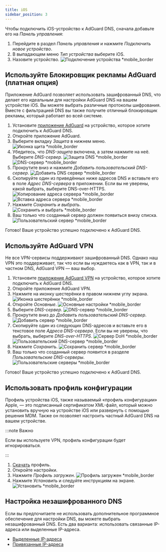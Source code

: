 ```yaml
---
title: iOS
sidebar_position: 3
---
```


Чтобы подключить iOS-устройство к AdGuard DNS, сначала добавьте его на _Панель управления_:

1. Перейдите в раздел _Панель управления_ и нажмите _Подключить новое устройство_.
2. В выпадающем меню _Тип устройства_ выберите iOS.
3. Назовите устройство.
    ![Подключение устройства \*mobile_border](https://cdn.adtidy.org/content/kb/dns/private/new_dns/connect/ios_ab/choose_ios.png)

## Используйте Блокировщик рекламы AdGuard (платная опция)

Приложение AdGuard позволяет использовать зашифрованный DNS, что делает его идеальным для настройки AdGuard DNS на вашем устройстве iOS. Вы можете выбрать различные протоколы шифрования. Вместе с фильтрацией DNS вы также получите отличный блокировщик рекламы, который работает во всей системе.

1. Установите [приложение AdGuard](https://adguard.com/adguard-ios/overview.html) на устройство, которое хотите подключить к AdGuard DNS.
2. Откройте приложение AdGuard.
3. Выберите вкладку _Защита_ в нижнем меню.
    ![Иконка щита \*mobile_border](https://cdn.adtidy.org/content/kb/dns/private/new_dns/connect/ios_ab/ios_step3.jpg)
4. Убедитесь, что _DNS-защита_ включена, а затем нажмите на неё. Выберите _DNS-сервер_.
    ![Защита DNS \*mobile_border](https://cdn.adtidy.org/content/kb/dns/private/new_dns/connect/ios_ab/ios_step4.jpg)
    ![DNS-сервер \*mobile_border](https://cdn.adtidy.org/content/kb/dns/private/new_dns/connect/ios_ab/ios_step4_2.jpg)
5. Прокрутите вниз и нажмите _Добавить пользовательский DNS-сервер_.
    ![Добавить DNS сервер \*mobile_border](https://cdn.adtidy.org/content/kb/dns/private/new_dns/connect/ios_ab/ios_step5.jpg)
6. Скопируйте один из приведённых ниже адресов DNS и вставьте его в поле _Адрес DNS-сервера_ в приложении. Если вы не уверены, какой выбрать, выберите DNS-over-HTTPS.
    ![Копирование адреса сервера \*mobile_border](https://cdn.adtidy.org/content/kb/dns/private/new_dns/connect/ios_ab/ios_step6_1.png)
    ![Вставка адреса сервера \*mobile_border](https://cdn.adtidy.org/content/kb/dns/private/new_dns/connect/ios_ab/ios_step6_2.jpg)
7. Нажмите _Сохранить и выбрать_.
    ![Сохранить и выбрать \*mobile_border](https://cdn.adtidy.org/content/kb/dns/private/new_dns/connect/ios_ab/ios_step7.jpg)
8. Ваш только что созданный сервер должен появиться внизу списка.
    ![Пользовательский сервер \*mobile_border](https://cdn.adtidy.org/content/kb/dns/private/new_dns/connect/ios_ab/ios_step8.jpg)

Готово! Ваше устройство успешно подключено к AdGuard DNS.

## Используйте AdGuard VPN

Не все VPN-сервисы поддерживают зашифрованный DNS. Однако наш VPN это поддерживает, так что если вы нуждаетесь как в VPN, так и в частном DNS, AdGuard VPN — ваш выбор.

1. Установите [приложение AdGuard VPN](https://adguard-vpn.com/ios/overview.html) на устройство, которое хотите подключить к AdGuard DNS.
2. Откройте приложение AdGuard VPN.
3. Нажмите на иконку шестерёнки в правом нижнем углу экрана.
    ![Иконка шестерёнки \*mobile_border](https://cdn.adtidy.org/content/kb/dns/private/new_dns/connect/ios_vpn/ios_step3.jpg)
4. Откройте _Основные_.
    ![Основные настройки \*mobile_border](https://cdn.adtidy.org/content/kb/dns/private/new_dns/connect/ios_vpn/ios_step4.jpg)
5. Выберите _DNS-сервер_.
    ![DNS-сервер \*mobile_border](https://cdn.adtidy.org/content/kb/dns/private/new_dns/connect/ios_vpn/ios_step5.png)
6. Прокрутите вниз до _Добавить пользовательский DNS-сервер_.
    ![Добавить сервер \*mobile_border](https://cdn.adtidy.org/content/kb/dns/private/new_dns/connect/ios_vpn/ios_step6.png)
7. Скопируйте один из следующих DNS-адресов и вставьте его в текстовое поле _Адреса DNS-сервера_. Если вы не уверены, что выбрать, выберите _DNS-over-HTTPS_.
    ![Сервер DoH \*mobile_border](https://cdn.adtidy.org/content/kb/dns/private/new_dns/connect/ios_vpn/ios_step7_1.png)
    ![Пользовательский DNS-сервер \*mobile_border](https://cdn.adtidy.org/content/kb/dns/private/new_dns/connect/ios_vpn/ios_step7_2.jpg)
8. Нажмите _Сохранить_.
    ![Сохранить сервер \*mobile_border](https://cdn.adtidy.org/content/kb/dns/private/new_dns/connect/ios_vpn/ios_step8.jpg)
9. Ваш только что созданный сервер появится в разделе _Пользовательские DNS-серверы_.
    ![Пользовательские серверы \*mobile_border](https://cdn.adtidy.org/content/kb/dns/private/new_dns/connect/ios_vpn/ios_step9.png)

Готово! Ваше устройство успешно подключено к AdGuard DNS.

## Использовать профиль конфигурации

Профиль устройства iOS, также называемый «профиль конфигурации» Apple, — это подписанный сертификатом XML-файл, который можно установить вручную на устройстве iOS или развернуть с помощью решения MDM. Также он позволяет настроить частный AdGuard DNS на вашем устройстве.

:::note Важно

Если вы используете VPN, профиль конфигурации будет игнорироваться.

:::

1. [Скачать](https://dns.website.agrd.dev/public_api/v1/settings/e7b499cc-94c0-4448-8404-88d11f4f51a2/doh_mobileconfig.xml) профиль.
2. Откройте настройки.
3. Нажмите _Профиль загружен_.
    ![Профиль загружен \*mobile_border](https://cdn.adtidy.org/content/kb/dns/private/new_dns/connect/ios_manual/manual_step3.png)
4. Нажмите _Установить_ и следуйте инструкциям на экране.
    ![Установить \*mobile_border](https://cdn.adtidy.org/content/kb/dns/private/new_dns/connect/ios_manual/manual_step4.png)

## Настройка незашифрованного DNS

Если вы предпочитаете не использовать дополнительное программное обеспечение для настройки DNS, вы можете выбрать незашифрованный DNS. Есть два варианта: использовать связанные IP-адреса или выделенные IP-адреса.

- [Выделенные IP-адреса](/private-dns/connect-devices/other-options/dedicated-ip.md)
- [Привязанные IP-адреса](/private-dns/connect-devices/other-options/linked-ip.md)
